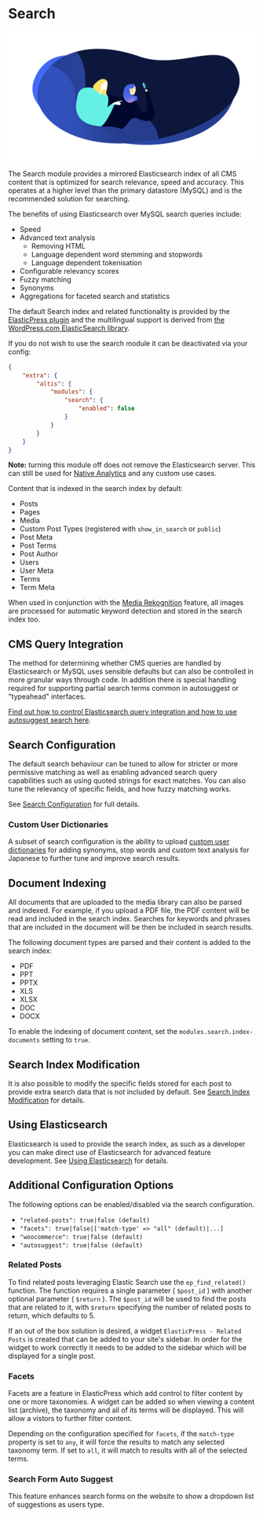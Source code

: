 # Search

![](./assets/banner-search.png)

The Search module provides a mirrored Elasticsearch index of all CMS content that is optimized for search relevance, speed and accuracy. This operates at a higher level than the primary datastore (MySQL) and is the recommended solution for searching.

The benefits of using Elasticsearch over MySQL search queries include:

- Speed
- Advanced text analysis
  - Removing HTML
  - Language dependent word stemming and stopwords
  - Language dependent tokenisation
- Configurable relevancy scores
- Fuzzy matching
- Synonyms
- Aggregations for faceted search and statistics

The default Search index and related functionality is provided by the [ElasticPress plugin](https://github.com/10up/ElasticPress) and the multilingual support is derived from [the WordPress.com ElasticSearch library](https://github.com/Automattic/wpes-lib).

If you do not wish to use the search module it can be deactivated via your config:

```json
{
	"extra": {
		"altis": {
			"modules": {
				"search": {
					"enabled": false
				}
			}
		}
	}
}
```

**Note:** turning this module off does not remove the Elasticsearch server. This can still be used for [Native Analytics](docs://analytics/native/README.md) and any custom use cases.

Content that is indexed in the search index by default:

- Posts
- Pages
- Media
- Custom Post Types (registered with `show_in_search` or `public`)
- Post Meta
- Post Terms
- Post Author
- Users
- User Meta
- Terms
- Term Meta

When used in conjunction with the [Media Rekognition](docs://media/image-recognition.md) feature, all images are processed for automatic keyword detection and stored in the search index too.

## CMS Query Integration
The method for determining whether CMS queries are handled by Elasticsearch or MySQL uses sensible defaults but can also be controlled in more granular ways through code. In addition there is special handling required for supporting partial search terms common in autosuggest or "typeahead" interfaces.

[Find out how to control Elasticsearch query integration and how to use autosuggest search here](./cms-query-integration.md).

## Search Configuration
The default search behaviour can be tuned to allow for stricter or more permissive matching as well as enabling advanced search query capabilities such as using quoted strings for exact matches. You can also tune the relevancy of specific fields, and how fuzzy matching works.

See [Search Configuration](./search-configuration/README.md) for full details.

### Custom User Dictionaries
A subset of search configuration is the ability to upload [custom user dictionaries](./search-configuration/custom-dictionaries.md) for adding synonyms, stop words and custom text analysis for Japanese to further tune and improve search results.

## Document Indexing
All documents that are uploaded to the media library can also be parsed and indexed. For example, if you upload a PDF file, the PDF content will be read and included in the search index. Searches for keywords and phrases that are included in the document will be then be included in search results.

The following document types are parsed and their content is added to the search index:

- PDF
- PPT
- PPTX
- XLS
- XLSX
- DOC
- DOCX

To enable the indexing of document content, set the `modules.search.index-documents` setting to `true`.

## Search Index Modification
It is also possible to modify the specific fields stored for each post to provide extra search data that is not included by default. See [Search Index Modification](posts-index-modification.md) for details.

## Using Elasticsearch
Elasticsearch is used to provide the search index, as such as a developer you can make direct use of Elasticsearch for advanced feature development. See [Using Elasticsearch](using-elasticsearch.md) for details.

## Additional Configuration Options
The following options can be enabled/disabled via the search configuration.

- `"related-posts": true|false (default)`
- `"facets": true|false|['match-type' => "all" (default)|...]`
- `"woocommerce": true|false (default)`
- `"autosuggest": true|false (default)`

### Related Posts
To find related posts leveraging Elastic Search use the `ep_find_related()` function. The function requires a single parameter ( `$post_id` ) with another optional parameter ( `$return` ). The `$post_id` will be used to find the posts that are related to it, with `$return` specifying the number of related posts to return, which defaults to 5.

If an out of the box solution is desired, a widget `ElasticPress - Related Posts` is created that can be added to your site's sidebar. In order for the widget to work correctly it needs to be added to the sidebar which will be displayed for a single post.

### Facets
Facets are a feature in ElasticPress which add control to filter content by one or more taxonomies. A widget can be added so when viewing a content list (archive), the taxonomy and all of its terms will be displayed. This will allow a vistors to further filter content.

Depending on the configuration specified for `facets`, if the `match-type` property is set to `any`, it will force the results to match any selected taxonomy term. If set to `all`, it will match to results with all of the selected terms.

### Search Form Auto Suggest
This feature enhances search forms on the website to show a dropdown list of suggestions as users type.

